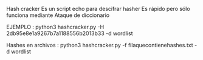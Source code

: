 Hash cracker
Es un script echo para descifrar hasher
Es rápido pero sólo funciona mediante
Ataque de diccionario 


EJEMPLO :
python3 hashcracker.py -H  2db95e8e1a9267b7a1188556b2013b33 -d wordlist

Hashes en archivos :
python3 hashcracker.py -f filaquecontienehashes.txt -d wordlist




